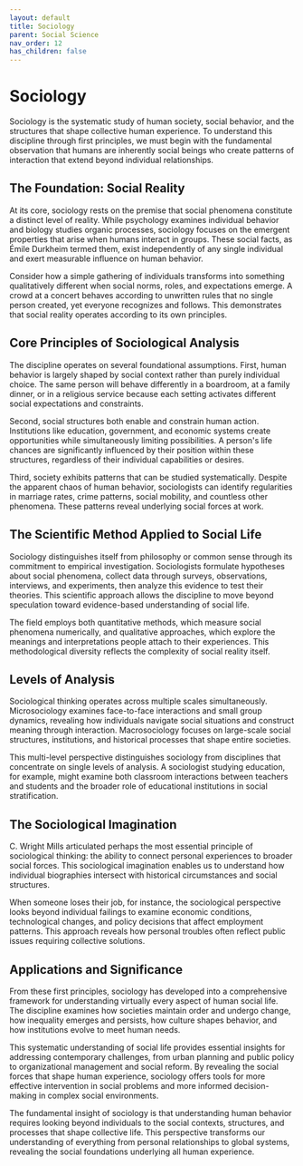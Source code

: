 ```yaml
---
layout: default
title: Sociology
parent: Social Science
nav_order: 12
has_children: false
---
```


# Sociology

Sociology is the systematic study of human society, social behavior, and the structures that shape collective human experience. To understand this discipline through first principles, we must begin with the fundamental observation that humans are inherently social beings who create patterns of interaction that extend beyond individual relationships.

## The Foundation: Social Reality

At its core, sociology rests on the premise that social phenomena constitute a distinct level of reality. While psychology examines individual behavior and biology studies organic processes, sociology focuses on the emergent properties that arise when humans interact in groups. These social facts, as Émile Durkheim termed them, exist independently of any single individual and exert measurable influence on human behavior.

Consider how a simple gathering of individuals transforms into something qualitatively different when social norms, roles, and expectations emerge. A crowd at a concert behaves according to unwritten rules that no single person created, yet everyone recognizes and follows. This demonstrates that social reality operates according to its own principles.

## Core Principles of Sociological Analysis

The discipline operates on several foundational assumptions. First, human behavior is largely shaped by social context rather than purely individual choice. The same person will behave differently in a boardroom, at a family dinner, or in a religious service because each setting activates different social expectations and constraints.

Second, social structures both enable and constrain human action. Institutions like education, government, and economic systems create opportunities while simultaneously limiting possibilities. A person's life chances are significantly influenced by their position within these structures, regardless of their individual capabilities or desires.

Third, society exhibits patterns that can be studied systematically. Despite the apparent chaos of human behavior, sociologists can identify regularities in marriage rates, crime patterns, social mobility, and countless other phenomena. These patterns reveal underlying social forces at work.

## The Scientific Method Applied to Social Life

Sociology distinguishes itself from philosophy or common sense through its commitment to empirical investigation. Sociologists formulate hypotheses about social phenomena, collect data through surveys, observations, interviews, and experiments, then analyze this evidence to test their theories. This scientific approach allows the discipline to move beyond speculation toward evidence-based understanding of social life.

The field employs both quantitative methods, which measure social phenomena numerically, and qualitative approaches, which explore the meanings and interpretations people attach to their experiences. This methodological diversity reflects the complexity of social reality itself.

## Levels of Analysis

Sociological thinking operates across multiple scales simultaneously. Microsociology examines face-to-face interactions and small group dynamics, revealing how individuals navigate social situations and construct meaning through interaction. Macrosociology focuses on large-scale social structures, institutions, and historical processes that shape entire societies.

This multi-level perspective distinguishes sociology from disciplines that concentrate on single levels of analysis. A sociologist studying education, for example, might examine both classroom interactions between teachers and students and the broader role of educational institutions in social stratification.

## The Sociological Imagination

C. Wright Mills articulated perhaps the most essential principle of sociological thinking: the ability to connect personal experiences to broader social forces. This sociological imagination enables us to understand how individual biographies intersect with historical circumstances and social structures.

When someone loses their job, for instance, the sociological perspective looks beyond individual failings to examine economic conditions, technological changes, and policy decisions that affect employment patterns. This approach reveals how personal troubles often reflect public issues requiring collective solutions.

## Applications and Significance

From these first principles, sociology has developed into a comprehensive framework for understanding virtually every aspect of human social life. The discipline examines how societies maintain order and undergo change, how inequality emerges and persists, how culture shapes behavior, and how institutions evolve to meet human needs.

This systematic understanding of social life provides essential insights for addressing contemporary challenges, from urban planning and public policy to organizational management and social reform. By revealing the social forces that shape human experience, sociology offers tools for more effective intervention in social problems and more informed decision-making in complex social environments.

The fundamental insight of sociology is that understanding human behavior requires looking beyond individuals to the social contexts, structures, and processes that shape collective life. This perspective transforms our understanding of everything from personal relationships to global systems, revealing the social foundations underlying all human experience.

